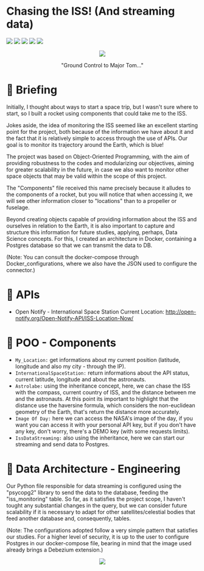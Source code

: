 # Chasing the ISS! (And streaming data)

<img src="https://img.shields.io/badge/Status-Under%20Development-yellowgreen"> <img src="https://img.shields.io/badge/Language-Python-yellow"> <img src="https://img.shields.io/badge/DBMS%20-PostgreSQL-informational"> <img src="https://img.shields.io/badge/-Kafka-white"> <img src="https://img.shields.io/badge/-Docker-9cf">

<p align="center"><img src= "https://user-images.githubusercontent.com/92702848/217097355-658b747d-039e-440f-8930-83e8d5d2abc8.jpg"></p>

<p align="center">"Ground Control to Major Tom..."</p>


# 🌌 Briefing

Initially, I thought about ways to start a space trip, but I wasn't sure where to start, so I built a rocket using components that could take me to the ISS.

Jokes aside, the idea of monitoring the ISS seemed like an excellent starting point for the project, both because of the information we have about it and the fact that it is relatively simple to access through the use of APIs. Our goal is to monitor its trajectory around the Earth, which is blue!

The project was based on Object-Oriented Programming, with the aim of providing robustness to the codes and modularizing our objectives, aiming for greater scalability in the future, in case we also want to monitor other space objects that may be valid within the scope of this project.

The "Components" file received this name precisely because it alludes to the components of a rocket, but you will notice that when accessing it, we will see other information closer to "locations" than to a propeller or fuselage.

Beyond creating objects capable of providing information about the ISS and ourselves in relation to the Earth, it is also important to capture and structure this information for future studies, applying, perhaps, Data Science concepts. For this, I created an architecture in Docker, containing a Postgres database so that we can transmit the data to DB.

(Note: You can consult the docker-compose through Docker_configurations, where we also have the JSON used to configure the connector.)


# :rocket: APIs

 - Open Notify - International Space Station Current Location: http://open-notify.org/Open-Notify-API/ISS-Location-Now/  

# :telescope: POO - Components

 - `My_Location:` get informations about my current position (latitude, longitude and also my city - through the IP).
 - `InternationalSpaceStation:` return informations about the API status, current latitude, longitude and about the astronauts.
 - `Astrolabe:` using the inheritance concept, here, we can chase the ISS with the compass, current country of ISS, and the distance between me and the astronauts. At this point its important to highlight that the distance use the haversine formula, which considers the non-euclidean geometry of the Earth, that's return the distance more accurately.
 - `Image Of Day:` here we can access the NASA's image of the day, if you want you can access it with your personal API key, but if you don't have any key, don't worry, there's a DEMO key (with some requests limits).
 - `IssDataStreaming:` also using the inheritance, here we can start our streaming and send data to Postgres.

# :space_invader:	Data Architecture - Engineering

Our Python file responsible for data streaming is configured using the "psycopg2" library to send the data to the database, feeding the "iss_monitoring" table. So far, as it satisfies the project scope, I haven't tought any substantial changes in the query, but we can consider future scalability if it is necessary to adapt for other satellites/celestial bodies that feed another database and, consequently, tables.

(Note: The configurations adopted follow a very simple pattern that satisfies our studies. For a higher level of security, it is up to the user to configure Postgres in our docker-compose file, bearing in mind that the image used already brings a Debezium extension.)

<p align="center">
  <img src="https://github.com/LeifrEiriksson/chasing_the_iss/assets/92702848/882c2a7f-7dce-4634-a4c7-e3bc638b6dca">
</p>


